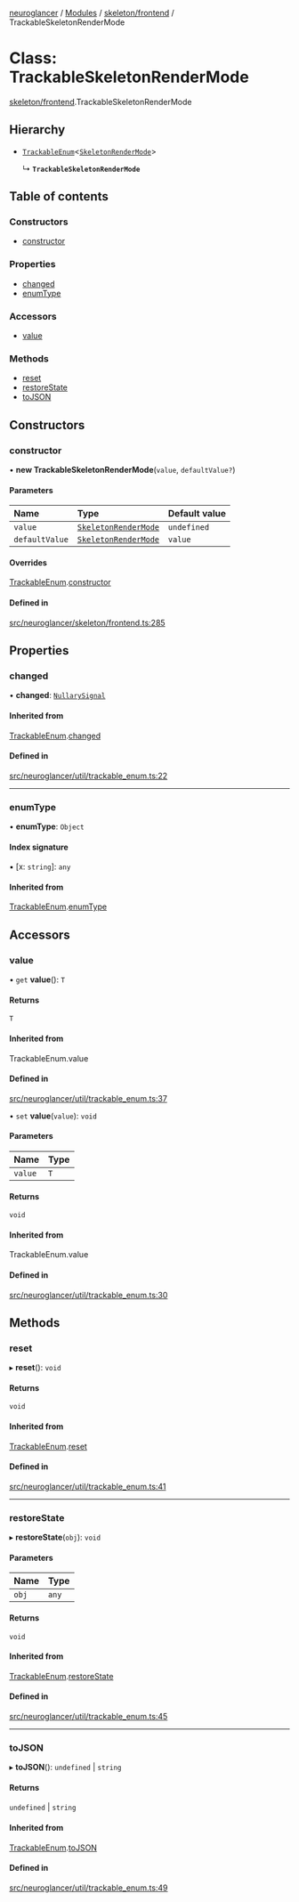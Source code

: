 [neuroglancer](../README.md) / [Modules](../modules.md) / [skeleton/frontend](../modules/skeleton_frontend.md) / TrackableSkeletonRenderMode

# Class: TrackableSkeletonRenderMode

[skeleton/frontend](../modules/skeleton_frontend.md).TrackableSkeletonRenderMode

## Hierarchy

- [`TrackableEnum`](util_trackable_enum.TrackableEnum.md)<[`SkeletonRenderMode`](../enums/skeleton_frontend.SkeletonRenderMode.md)\>

  ↳ **`TrackableSkeletonRenderMode`**

## Table of contents

### Constructors

- [constructor](skeleton_frontend.TrackableSkeletonRenderMode.md#constructor)

### Properties

- [changed](skeleton_frontend.TrackableSkeletonRenderMode.md#changed)
- [enumType](skeleton_frontend.TrackableSkeletonRenderMode.md#enumtype)

### Accessors

- [value](skeleton_frontend.TrackableSkeletonRenderMode.md#value)

### Methods

- [reset](skeleton_frontend.TrackableSkeletonRenderMode.md#reset)
- [restoreState](skeleton_frontend.TrackableSkeletonRenderMode.md#restorestate)
- [toJSON](skeleton_frontend.TrackableSkeletonRenderMode.md#tojson)

## Constructors

### constructor

• **new TrackableSkeletonRenderMode**(`value`, `defaultValue?`)

#### Parameters

| Name | Type | Default value |
| :------ | :------ | :------ |
| `value` | [`SkeletonRenderMode`](../enums/skeleton_frontend.SkeletonRenderMode.md) | `undefined` |
| `defaultValue` | [`SkeletonRenderMode`](../enums/skeleton_frontend.SkeletonRenderMode.md) | `value` |

#### Overrides

[TrackableEnum](util_trackable_enum.TrackableEnum.md).[constructor](util_trackable_enum.TrackableEnum.md#constructor)

#### Defined in

[src/neuroglancer/skeleton/frontend.ts:285](https://github.com/ActiveBrainAtlas2/neuroglancer/blob/1beb5d34/src/neuroglancer/skeleton/frontend.ts#L285)

## Properties

### changed

• **changed**: [`NullarySignal`](util_signal.NullarySignal.md)

#### Inherited from

[TrackableEnum](util_trackable_enum.TrackableEnum.md).[changed](util_trackable_enum.TrackableEnum.md#changed)

#### Defined in

[src/neuroglancer/util/trackable_enum.ts:22](https://github.com/ActiveBrainAtlas2/neuroglancer/blob/1beb5d34/src/neuroglancer/util/trackable_enum.ts#L22)

___

### enumType

• **enumType**: `Object`

#### Index signature

▪ [x: `string`]: `any`

#### Inherited from

[TrackableEnum](util_trackable_enum.TrackableEnum.md).[enumType](util_trackable_enum.TrackableEnum.md#enumtype)

## Accessors

### value

• `get` **value**(): `T`

#### Returns

`T`

#### Inherited from

TrackableEnum.value

#### Defined in

[src/neuroglancer/util/trackable_enum.ts:37](https://github.com/ActiveBrainAtlas2/neuroglancer/blob/1beb5d34/src/neuroglancer/util/trackable_enum.ts#L37)

• `set` **value**(`value`): `void`

#### Parameters

| Name | Type |
| :------ | :------ |
| `value` | `T` |

#### Returns

`void`

#### Inherited from

TrackableEnum.value

#### Defined in

[src/neuroglancer/util/trackable_enum.ts:30](https://github.com/ActiveBrainAtlas2/neuroglancer/blob/1beb5d34/src/neuroglancer/util/trackable_enum.ts#L30)

## Methods

### reset

▸ **reset**(): `void`

#### Returns

`void`

#### Inherited from

[TrackableEnum](util_trackable_enum.TrackableEnum.md).[reset](util_trackable_enum.TrackableEnum.md#reset)

#### Defined in

[src/neuroglancer/util/trackable_enum.ts:41](https://github.com/ActiveBrainAtlas2/neuroglancer/blob/1beb5d34/src/neuroglancer/util/trackable_enum.ts#L41)

___

### restoreState

▸ **restoreState**(`obj`): `void`

#### Parameters

| Name | Type |
| :------ | :------ |
| `obj` | `any` |

#### Returns

`void`

#### Inherited from

[TrackableEnum](util_trackable_enum.TrackableEnum.md).[restoreState](util_trackable_enum.TrackableEnum.md#restorestate)

#### Defined in

[src/neuroglancer/util/trackable_enum.ts:45](https://github.com/ActiveBrainAtlas2/neuroglancer/blob/1beb5d34/src/neuroglancer/util/trackable_enum.ts#L45)

___

### toJSON

▸ **toJSON**(): `undefined` \| `string`

#### Returns

`undefined` \| `string`

#### Inherited from

[TrackableEnum](util_trackable_enum.TrackableEnum.md).[toJSON](util_trackable_enum.TrackableEnum.md#tojson)

#### Defined in

[src/neuroglancer/util/trackable_enum.ts:49](https://github.com/ActiveBrainAtlas2/neuroglancer/blob/1beb5d34/src/neuroglancer/util/trackable_enum.ts#L49)
